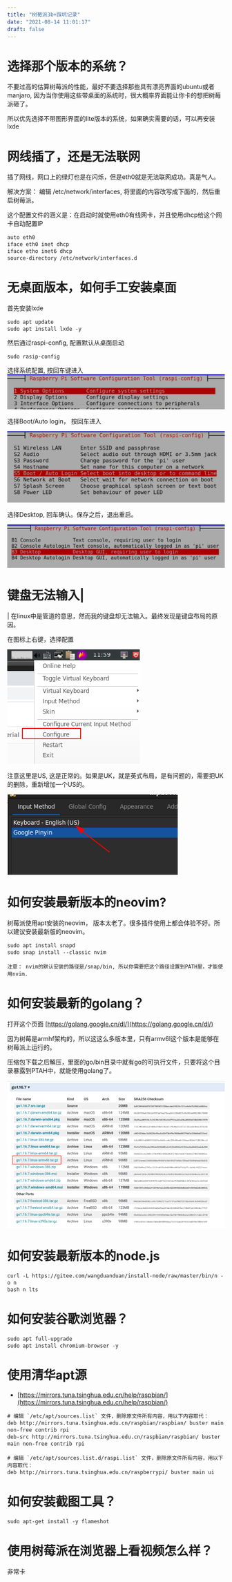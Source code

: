 ```yaml
---
title: "树莓派3b+踩坑记录"
date: "2021-08-14 11:01:17"
draft: false
---
```


# 选择那个版本的系统？

不要过高的估算树莓派的性能，最好不要选择那些具有漂亮界面的ubuntu或者manjaro, 因为当你使用这些带桌面的系统时，很大概率界面能让你卡的想把树莓派砸了。

所以优先选择不带图形界面的lite版本的系统，如果确实需要的话，可以再安装lxde


# 网线插了，还是无法联网
插了网线，网口上的绿灯也是在闪烁，但是eth0就是无法联网成功。真是气人。

解决方案： 编辑 /etc/network/interfaces, 将里面的内容改写成下面的，然后重启树莓派。

这个配置文件的涵义是：在启动时就使用eth0有线网卡，并且使用dhcp给这个网卡自动配置IP

```
auto eth0
iface eth0 inet dhcp
iface etho inet6 dhcp
source-directory /etc/network/interfaces.d
```


# 无桌面版本，如何手工安装桌面

首先安装lxde
```
sudo apt update
sudo apt install lxde -y
```

然后通过raspi-config, 配置默认从桌面启动

```
sudo rasip-config
```

选择系统配置, 按回车键进入<br />
![](2022-10-29-20-42-28.png)

选择Boot/Auto login， 按回车进入

![](2022-10-29-20-42-43.png)

选择Desktop, 回车确认。保存之后，退出重启。<br />

![](2022-10-29-20-42-51.png)



# 键盘无法输入|
| 在linux中是管道的意思，然而我的键盘却无法输入。最终发现是键盘布局的原因。

在图标上右键，选择配置<br />

![](2022-10-29-20-43-00.png)

注意这里是US, 这是正常的。如果是UK，就是英式布局，是有问题的，需要把UK的删除，重新增加一个US的。<br />

![](2022-10-29-20-43-09.png)



# 如何安装最新版本的neovim?

树莓派使用apt安装的neovim， 版本太老了。很多插件使用上都会体验不好。所以建议安装最新版的neovim。

```
sudo apt install snapd
sudo snap install --classic nvim

注意： nvim的默认安装的路径是/snap/bin, 所以你需要把这个路径设置到PATH里，才能使用nvim.
```


# 如何安装最新的golang？

打开这个页面 [https://golang.google.cn/dl/](https://golang.google.cn/dl/)

因为树莓是armhf架构的，所以这这么多版本里，只有armv6l这个版本是能够在树莓派上运行的。

压缩包下载之后解压，里面的go/bin目录中就有go的可执行文件，只要将这个目录暴露到PTAH中，就能使用golang了。<br />

![](2022-10-29-20-43-19.png)


# 如何安装最新版本的node.js

```
curl -L https://gitee.com/wangduanduan/install-node/raw/master/bin/n -o n
bash n lts
```


# 如何安装谷歌浏览器？

```
sudo apt full-upgrade
sudo apt install chromium-browser -y
```


# 使用清华apt源

- [https://mirrors.tuna.tsinghua.edu.cn/help/raspbian/](https://mirrors.tuna.tsinghua.edu.cn/help/raspbian/)
```
# 编辑 `/etc/apt/sources.list` 文件，删除原文件所有内容，用以下内容取代：
deb http://mirrors.tuna.tsinghua.edu.cn/raspbian/raspbian/ buster main non-free contrib rpi
deb-src http://mirrors.tuna.tsinghua.edu.cn/raspbian/raspbian/ buster main non-free contrib rpi

# 编辑 `/etc/apt/sources.list.d/raspi.list` 文件，删除原文件所有内容，用以下内容取代：
deb http://mirrors.tuna.tsinghua.edu.cn/raspberrypi/ buster main ui
```


# 如何安装截图工具？

```
sudo apt-get install -y flameshot
```



# 使用树莓派在浏览器上看视频怎么样？

非常卡




